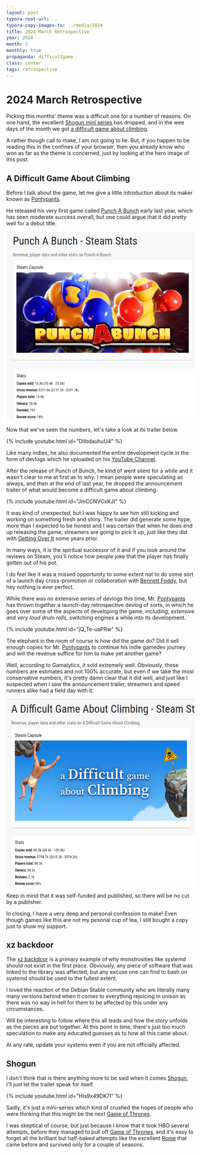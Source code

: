 ```yaml
---
layout: post
typora-root-url: ..
typora-copy-images-to: ../media/2024
title: 2024 March Retrospective
year: 2024
month: 3
monthly: true
propaganda: difficultgame
class: center
tags: retrospective
---
```


# 2024 March Retrospective

Picking this months' theme was a difficult one for a number of reasons. On one hand, the excellent [Shogun mini series][shogun] has dropped, and in the wee days of the month we got [a difficult game about climbing][difficultgame].

A rather though call to make, I am not going to lie. But, if you happen to be reading this in the confines of your browser, then you already know who won as far as the theme is concerned, just by looking at the hero image of this post.

## A Difficult Game About Climbing

Before I talk about the game, let me give a little introduction about its maker known as [Pontypants][pontypants].

He released his very first game called [Punch A Bunch][punchabunch] early last year, which has seen moderate success overall, but one could argue that it did pretty well for a debut title.

![bubgamalytic](/media/2024/bubgamalytic.png)

Now that we've seen the numbers, let's take a look at its trailer below.

{% include youtube.html id="DlIbdauhuU4" %}

Like many indies, he also documented the entire development cycle in the form of devlogs which he uploaded on his [YouTube Channel][pontypantsyoutube].

After the release of Punch of Bunch, he kind of went silent for a while and it wasn't clear to me at first as to why. I mean people were speculating as always, and then at the end of last year, he dropped the announcement trailer of what would become a difficult game about climbing.

{% include youtube.html id="JmCCNVCxKJI" %}

It was kind of unexpected, but I was happy to see him still kicking and working on something fresh and shiny. The trailer did generate some hype, more than I expected to be honest and I was certain that when he does end up releasing the game, streamers are going to pick it up, just like they did with [Getting Over It][gettingoverit] some years prior.

In many ways, it is the spiritual successor of it and if you look around the reviews on Steam, you'll notice how people joke that the player has finally gotten out of his pot.

I do feel like it was a missed opportunity to some extent not to do some sort of a launch day cross-promotion or collaboration with [Bennett Foddy][bfoddy], but hey nothing is ever perfect.

While there was no extensive series of devlogs this time, Mr. [Pontypants][pontypants] has thrown together a launch-day retrospective devlog of sorts, in which he goes over some of the aspects of developing the game, including, *extensive and very loud drum rolls*, switching engines a while into its development.

{% include youtube.html id="jQ_Te-uaPRw" %}

The elephant in the room of course is how did the game do? Did it sell enough copies for Mr. [Pontypants][pontypants] to continue his indie gamedev journey and will the revenue suffice for him to make yet another game?

Well, according to Gamalytics, it sold extremely well. Obviously, these numbers are estimates and not 100% accurate, but even if we take the most conservative numbers, it's pretty damn clear that it did well, and just like I suspected when I saw the announcement trailer, streamers and speed runners alike had a field day with it.

![adgacgamalytic](/media/2024/adgacgamalytic.png)

Keep in mind that it was self-funded and published, so there will be no cut by a publisher.

In closing, I have a very deep and personal confession to make! Even though games like this are not my pesonal cup of tea, I still bought a copy just to show my support.

## xz backdoor

The [xz backdoor][xzbackdoor] is a primary example of why monstrosities like systemd should not exist in the first place. Obviously, any piece of software that was linked to the library was affected, but any excuse one can find to bash on systemd should be used to the fullest extent.

I loved the reaction of the Debian Stable community who are literally many many versions behind when it comes to everything rejoicing in unison as there was no way in hell for them to be affected by this under any circumstances.

Will be interesting to follow where this all leads and how the story unfolds as the pieces are put together. At this point in time, there's just too much speculation to make any educated guesses as to how all this came about.

At any rate, update your systems even if you are not officially affected.

## Shogun

I don't think that is there anything more to be said when it comes [Shogun][shogun], I'll just let the trailer speak for itself.

{% include youtube.html id="HIs9x49DK7I" %}

Sadly, it's just a mini-series which kind of crushed the hopes of people who were thinking that this might be the next [Game of Thrones][got].

I was skeptical of course, but just because I know that it took HBO several attempts, before they managed to pull off [Game of Thrones][got], and it's easy to forget all the brilliant but half-baked attempts like the excellent [Rome][rome] that came before and survived only for a couple of seasons.

[shogun]: https://en.wikipedia.org/wiki/Sh%C5%8Dgun_(2024_miniseries)
[difficultgame]: https://store.steampowered.com/app/2497920/A_Difficult_Game_About_Climbing/
[pontypants]: https://twitter.com/pontypants
[got]: https://en.wikipedia.org/wiki/Game_of_Thrones
[rome]: https://en.wikipedia.org/wiki/Rome_(TV_series)
[xzbackdoor]: https://www.openwall.com/lists/oss-security/2024/03/29/4
[punchabunch]: https://store.steampowered.com/app/1512590/Punch_A_Bunch/
[pontypantsyoutube]: https://www.youtube.com/@Pontypants
[gettingoverit]: https://store.steampowered.com/app/240720/Getting_Over_It_with_Bennett_Foddy/
[bfoddy]: https://en.wikipedia.org/wiki/Bennett_Foddy
